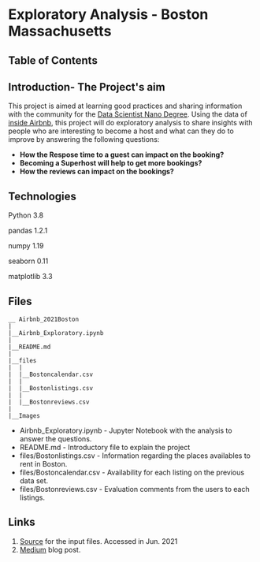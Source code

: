# Exploratory Analysis - Boston Massachusetts

## Table of Contents

## Introduction- The Project's aim

This project is aimed at learning good practices and sharing information with the community for the [Data Scientist Nano Degree](https://www.udacity.com/course/data-scientist-nanodegree--nd025). Using the data of [inside Airbnb](http://insideairbnb.com/about.html), this project will do exploratory analysis to share insights with people who are interesting to become a host and what can they do to improve by answering the following questions:

* **How the Respose time to a guest can impact on the booking?**
* **Becoming a Superhost will help to get more bookings?**
* **How the reviews can impact on the bookings?**

## Technologies

Python 3.8

pandas 1.2.1

numpy 1.19

seaborn 0.11

matplotlib 3.3



## Files

```
__ Airbnb_2021Boston
|
|__Airbnb_Exploratory.ipynb
|
|__README.md
|
|__files
|  |
|  |__Bostoncalendar.csv
|  |
|  |__Bostonlistings.csv
|  |
|  |__Bostonreviews.csv
|
|__Images
```
* Airbnb_Exploratory.ipynb - Jupyter Notebook with the analysis to answer the questions.
* README.md - Introductory file to explain the project
* files/Bostonlistings.csv - Information regarding the places availables to rent in Boston.
* files/Bostoncalendar.csv - Availability for each listing on the previous data set.
* files/Bostonreviews.csv - Evaluation comments from the users to each listings.

## Links

1. [Source](http://insideairbnb.com/get-the-data.html) for the input files. Accessed in Jun. 2021
2. [Medium](https://medium.com/@gui.oliveira/c8fa2e2b15e7) blog post.

